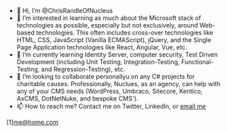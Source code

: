 - 👋 Hi, I’m @ChrisRandleOfNucleus
- 👀 I’m interested in learning as much about the Microsoft stack of technologies as possible, especially but not exclusively, around Web-based technologies. This often includes cross-over technologies like HTML, CSS, JavaScript (Vanilla ECMAScript), jQuery, and the Single Page Application technologies like React, Angular, Vue, etc. 
- 🌱 I’m currently learning Identity Server, computer security, Test Driven Development (including Unit Testing, Integration-Testing, Functional-Testing, and Regression-Testing), etc.
- 💞️ I’m looking to collaborate personallyu on any C# projects for charitable causes. Professionally, Nuclues, as an agency, can help with any of your CMS needs (WordPress, Umbraco, Sitecore, Kentico, AxCMS, DotNetNuke, and bespoke CMS'). 
- 📫 How to reach me? Contact me on Twitter, LinkedIn, or [email me](mailto:crandle@nucleus.co.uk)
<!---
ChrisRandleOfNucleus/ChrisRandleOfNucleus is a ✨ special ✨ repository because its `README.md` (this file) appears on your GitHub profile.
You can click the Preview link to take a look at your changes.
--->

[1]me@home.com

